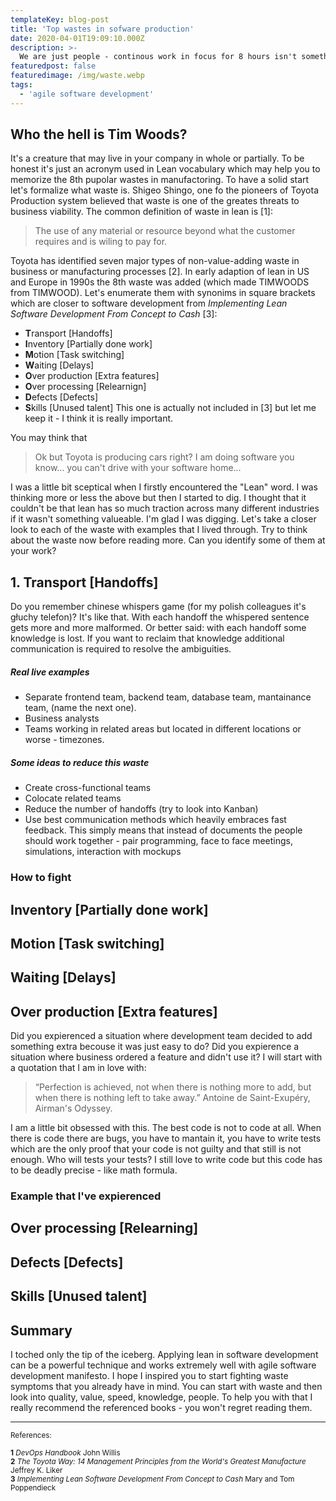 ```yaml
---
templateKey: blog-post
title: 'Top wastes in sofware production'
date: 2020-04-01T19:09:10.000Z
description: >-
  We are just people - continous work in focus for 8 hours isn't something we are capable of. We have to make short breaks, socialize, drink coffee. Don't worry you aren't causing any wastes or... or do you? If you do, it's not because of short break or coffee. I will tell you who should be blamed for the wase in your company - its Tim Woods! (The article is inspired by lean production also known as Toyota Production System).
featuredpost: false
featuredimage: /img/waste.webp
tags:
  - 'agile software development'
---
```

## Who the hell is Tim Woods?
It's a creature that may live in your company in whole or partially. To be honest it's just an acronym used in Lean vocabulary which may help you to memorize the 8th pupolar wastes in manufactoring. To have a solid start let's formalize what waste is. Shigeo Shingo, one fo the pioneers of Toyota Production system believed that waste is one of the greates threats to business viability. The common definition of waste in lean is [1]:
> The use of any material or resource beyond what the customer requires and is wiling to pay for.

Toyota has identified seven major types of non-value-adding waste in business or manufacturing processes [2]. In early adaption of lean in US and Europe in 1990s the 8th waste was added (which made TIMWOODS from TIMWOOD). Let's enumerate them with synonims in square brackets which are closer to software development from <i>Implementing Lean Software Development From Concept to Cash</i> [3]:
* <b>T</b>ransport [Handoffs]
* <b>I</b>nventory [Partially done work]
* <b>M</b>otion [Task switching]
* <b>W</b>aiting [Delays]
* <b>O</b>ver production [Extra features]
* <b>O</b>ver processing [Relearnign]
* <b>D</b>efects [Defects]
* <b>S</b>kills [Unused talent] This one is actually not included in [3] but let me keep it - I think it is really important.

You may think that 
> Ok but Toyota is producing cars right? I am doing software you know... you can't drive with your software home...

I was a little bit sceptical when I firstly encountered the "Lean" word. I was thinking more or less the above but then I started to dig. I thought that it couldn't be that lean has so much traction across many different industries if it wasn't something valueable. I'm glad I was digging. Let's take a closer look to each of the waste with examples that I lived through. Try to think about the waste now before reading more. Can you identify some of them at your work?

## 1. Transport [Handoffs]
Do you remember chinese whispers game (for my polish colleagues it's głuchy telefon)? It's like that. With each handoff the whispered sentence gets more and more malformed. Or better said: with each handoff some knowledge is lost. If you want to reclaim that knowledge additional communication is required to resolve the ambiguities.
##### Real live examples
* Separate frontend team, backend team, database team, mantainance team, (name the next one).
* Business analysts
* Teams working in related areas but located in different locations or worse - timezones.

##### Some ideas to reduce this waste
* Create cross-functional teams
* Colocate related teams
* Reduce the number of handoffs (try to look into Kanban)
* Use best communication methods which heavily embraces fast feedback. This simply means that instead of documents the people should work together - pair programming, face to face meetings, simulations, interaction with mockups

### How to fight 
## Inventory [Partially done work]
## Motion [Task switching]
## Waiting [Delays]
## Over production [Extra features]
Did you expierenced a situation where development team decided to add something extra becouse it was just easy to do? Did you expierence a situation where business ordered a feature and didn't use it?
I will start with a quotation that I am in love with:
 > “Perfection is achieved, not when there is nothing more to add, but when there is nothing left to take away.” Antoine de Saint-Exupéry, Airman's Odyssey.

I am a little bit obsessed with this. The best code is not to code at all. When there is code there are bugs, you have to mantain it, you have to write tests which are the only proof that your code is not guilty and that still is not enough. Who will tests your tests? I still love to write code but this code has to be deadly precise - like math formula.
### Example that I've expierenced

## Over processing [Relearning]
## Defects [Defects]
## Skills [Unused talent]

## Summary
I toched only the tip of the iceberg. Applying lean in software development can be a powerful technique and works extremely well with agile software development manifesto. I hope I inspired you to start fighting waste symptoms that you already have in mind. You can start with waste and then look into quality, value, speed, knowledge, people. To help you with that I really recommend the referenced books - you won't regret reading them.

---
<small>
References: 

<b>1</b> <i>DevOps Handbook</i> John Willis<br/>
<b>2</b> <i>The Toyota Way: 14 Management Principles from the World's Greatest Manufacture</i> Jeffrey K. Liker<br/>
<b>3</b> <i>Implementing Lean Software Development From Concept to Cash</i>  Mary and Tom Poppendieck
</small>